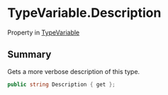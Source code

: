 # TypeVariable.Description

Property in [TypeVariable](/docs/api/csharp/typechecker.typevariable.md)

## Summary


Gets a more verbose description of this type.


```csharp
public string Description { get };
```

